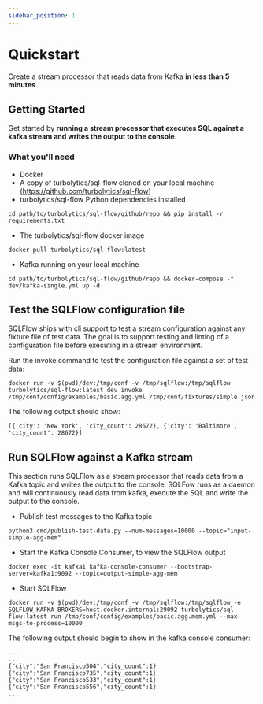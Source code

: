 ```yaml
---
sidebar_position: 1
---
```


# Quickstart 

Create a stream processor that reads data from Kafka **in less than 5 minutes**.

## Getting Started

Get started by **running a stream processor that executes SQL against a kafka stream and writes the output to the console**.

### What you'll need

- Docker
- A copy of turbolytics/sql-flow cloned on your local machine (https://github.com/turbolytics/sql-flow)
- turbolytics/sql-flow Python dependencies installed
```
cd path/to/turbolytics/sql-flow/github/repo && pip install -r requirements.txt
```
- The turbolytics/sql-flow docker image
```
docker pull turbolytics/sql-flow:latest
```
- Kafka running on your local machine
```
cd path/to/turbolytics/sql-flow/github/repo && docker-compose -f dev/kafka-single.yml up -d
```

## Test the SQLFlow configuration file

SQLFlow ships with cli support to test a stream configuration against any fixture file of test data. The goal is to support testing and linting of a configuration file before executing in a stream environment.

Run the invoke command to test the configuration file against a set of test data:
```
docker run -v $(pwd)/dev:/tmp/conf -v /tmp/sqlflow:/tmp/sqlflow turbolytics/sql-flow:latest dev invoke /tmp/conf/config/examples/basic.agg.yml /tmp/conf/fixtures/simple.json
```

The following output should show:
```
[{'city': 'New York', 'city_count': 28672}, {'city': 'Baltimore', 'city_count': 28672}]
```

## Run SQLFlow against a Kafka stream

This section runs SQLFlow as a stream processor that reads data from a Kafka topic and writes the output to the console. SQLFow runs as a daemon and will continuously read data from kafka, execute the SQL and write the output to the console.

- Publish test messages to the Kafka topic
```
python3 cmd/publish-test-data.py --num-messages=10000 --topic="input-simple-agg-mem"
```
- Start the Kafka Console Consumer, to view the SQLFlow output
```
docker exec -it kafka1 kafka-console-consumer --bootstrap-server=kafka1:9092 --topic=output-simple-agg-mem
```
- Start SQLFlow
```
docker run -v $(pwd)/dev:/tmp/conf -v /tmp/sqlflow:/tmp/sqlflow -e SQLFLOW_KAFKA_BROKERS=host.docker.internal:29092 turbolytics/sql-flow:latest run /tmp/conf/config/examples/basic.agg.mem.yml --max-msgs-to-process=10000
```

The following output should begin to show in the kafka console consumer:

```
...
...
{"city":"San Francisco504","city_count":1}
{"city":"San Francisco735","city_count":1}
{"city":"San Francisco533","city_count":1}
{"city":"San Francisco556","city_count":1}
...
```
